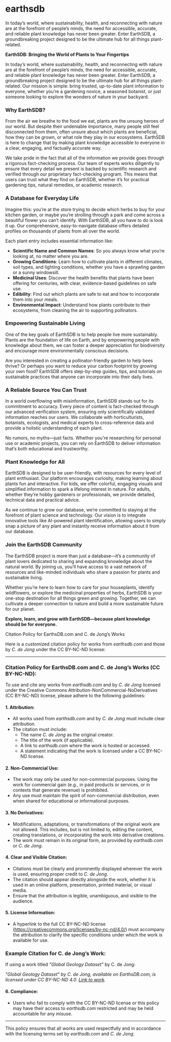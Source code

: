 # earthsdb
In today’s world, where sustainability, health, and reconnecting with nature are at the forefront of people’s minds, the need for accessible, accurate, and reliable plant knowledge has never been greater. Enter EarthSDB, a groundbreaking project designed to be the ultimate hub for all things plant-related. 

**EarthSDB: Bringing the World of Plants to Your Fingertips**

In today’s world, where sustainability, health, and reconnecting with nature are at the forefront of people’s minds, the need for accessible, accurate, and reliable plant knowledge has never been greater. Enter EarthSDB, a groundbreaking project designed to be the ultimate hub for all things plant-related. Our mission is simple: bring trusted, up-to-date plant information to everyone, whether you’re a gardening novice, a seasoned botanist, or just someone looking to explore the wonders of nature in your backyard.

### Why EarthSDB?

From the air we breathe to the food we eat, plants are the unsung heroes of our world. But despite their undeniable importance, many people still feel disconnected from them, often unsure about which plants are beneficial, how they can be grown, or what role they play in our ecosystems. EarthSDB is here to change that by making plant knowledge accessible to everyone in a clear, engaging, and factually accurate way.

We take pride in the fact that all of the information we provide goes through a rigorous fact-checking process. Our team of experts works diligently to ensure that every detail we present is backed by scientific research and verified through our proprietary fact-checking program. This means that users can trust what they find on EarthSDB, whether it’s for practical gardening tips, natural remedies, or academic research.

### A Database for Everyday Life

Imagine this: you’re at the store trying to decide which herbs to buy for your kitchen garden, or maybe you’re strolling through a park and come across a beautiful flower you can’t identify. With EarthSDB, all you have to do is look it up. Our comprehensive, easy-to-navigate database offers detailed profiles on thousands of plants from all over the world.

Each plant entry includes essential information like:

- **Scientific Name and Common Names**: So you always know what you’re looking at, no matter where you are.
- **Growing Conditions**: Learn how to cultivate plants in different climates, soil types, and lighting conditions, whether you have a sprawling garden or a sunny windowsill.
- **Medicinal Uses**: Discover the health benefits that plants have been offering for centuries, with clear, evidence-based guidelines on safe use.
- **Edibility**: Find out which plants are safe to eat and how to incorporate them into your meals.
- **Environmental Impact**: Understand how plants contribute to their ecosystems, from cleaning the air to supporting pollinators.

### Empowering Sustainable Living

One of the key goals of EarthSDB is to help people live more sustainably. Plants are the foundation of life on Earth, and by empowering people with knowledge about them, we can foster a deeper appreciation for biodiversity and encourage more environmentally conscious decisions.

Are you interested in creating a pollinator-friendly garden to help bees thrive? Or perhaps you want to reduce your carbon footprint by growing your own food? EarthSDB offers step-by-step guides, tips, and tutorials on sustainable practices that anyone can incorporate into their daily lives.

### A Reliable Source You Can Trust

In a world overflowing with misinformation, EarthSDB stands out for its commitment to accuracy. Every piece of content is fact-checked through our advanced verification system, ensuring only scientifically validated information reaches our users. We collaborate with horticulturists, botanists, ecologists, and medical experts to cross-reference data and provide a holistic understanding of each plant.

No rumors, no myths—just facts. Whether you're researching for personal use or academic projects, you can rely on EarthSDB to deliver information that’s both educational and trustworthy.

### Plant Knowledge for All

EarthSDB is designed to be user-friendly, with resources for every level of plant enthusiast. Our platform encourages curiosity, making learning about plants fun and interactive. For kids, we offer colorful, engaging visuals and simplified information to spark a lifelong interest in nature. For adults, whether they’re hobby gardeners or professionals, we provide detailed, technical data and practical advice.

As we continue to grow our database, we’re committed to staying at the forefront of plant science and technology. Our vision is to integrate innovative tools like AI-powered plant identification, allowing users to simply snap a picture of any plant and instantly receive information about it from our database.

### Join the EarthSDB Community

The EarthSDB project is more than just a database—it’s a community of plant lovers dedicated to sharing and expanding knowledge about the natural world. By joining us, you’ll have access to a vast network of resources and like-minded individuals who share a passion for plants and sustainable living.

Whether you’re here to learn how to care for your houseplants, identify wildflowers, or explore the medicinal properties of herbs, EarthSDB is your one-stop destination for all things green and growing. Together, we can cultivate a deeper connection to nature and build a more sustainable future for our planet.

**Explore, learn, and grow with EarthSDB—because plant knowledge should be for everyone.**


Citation Policy for EarthsDB.com and C. de Jong’s Works

Here is a customized citation policy for works from *earthsdb.com* and those by *C. de Jong* under the CC BY-NC-ND license:

---

### Citation Policy for EarthsDB.com and C. de Jong’s Works (CC BY-NC-ND):

To use and cite any works from *earthsdb.com* and by *C. de Jong* licensed under the Creative Commons Attribution-NonCommercial-NoDerivatives (CC BY-NC-ND) license, please adhere to the following guidelines:

#### 1. **Attribution**:
   - All works used from *earthsdb.com* and by *C. de Jong* must include clear attribution.
   - The citation must include:
     - The name *C. de Jong* as the original creator.
     - The title of the work (if applicable).
     - A link to *earthsdb.com* where the work is hosted or accessed.
     - A statement indicating that the work is licensed under a CC BY-NC-ND license.

#### 2. **Non-Commercial Use**:
   - The work may only be used for non-commercial purposes. Using the work for commercial gain (e.g., in paid products or services, or in contexts that generate revenue) is prohibited.
   - Any use must maintain the spirit of non-commercial distribution, even when shared for educational or informational purposes.

#### 3. **No Derivatives**:
   - Modifications, adaptations, or transformations of the original work are not allowed. This includes, but is not limited to, editing the content, creating translations, or incorporating the work into derivative creations.
   - The work must remain in its original form, as provided by *earthsdb.com* or *C. de Jong*.

#### 4. **Clear and Visible Citation**:
   - Citations must be clearly and prominently displayed wherever the work is used, ensuring proper credit to *C. de Jong*.
   - The citation should appear directly alongside the work, whether it is used in an online platform, presentation, printed material, or visual media.
   - Ensure that the attribution is legible, unambiguous, and visible to the audience.

#### 5. **License Information**:
   - A hyperlink to the full CC BY-NC-ND license (https://creativecommons.org/licenses/by-nc-nd/4.0/) must accompany the attribution to clarify the specific conditions under which the work is available for use.

### Example Citation for C. de Jong’s Work:

If using a work titled *"Global Geology Dataset"* by C. de Jong:

   *"Global Geology Dataset" by C. de Jong, available on EarthsDB.com, is licensed under CC BY-NC-ND 4.0. [Link to work](https://earthsdb.com/global-geology-dataset).*

#### 6. **Compliance**:
   - Users who fail to comply with the CC BY-NC-ND license or this policy may have their access to *earthsdb.com* restricted and may be held accountable for any misuse.

---

This policy ensures that all works are used respectfully and in accordance with the licensing terms set by *earthsdb.com* and *C. de Jong*.










